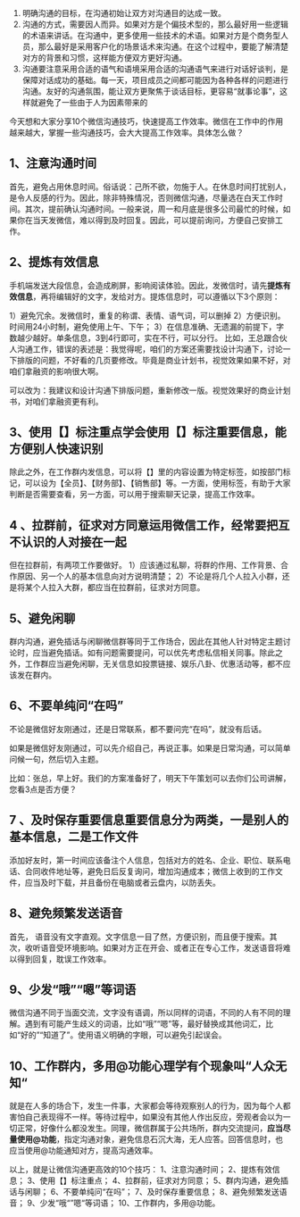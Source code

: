 1. 明确沟通的目标，在沟通初始让双方对沟通目的达成一致。
2. 沟通的方式，需要因人而异。如果对方是个偏技术型的，那么最好用一些逻辑的术语来讲话。在沟通中，更多使用一些技术的术语。如果对方是个商务型人员，那么最好是采用客户化的场景话术来沟通。在这个过程中，要能了解清楚对方的背景和习惯，这样能方便双方更好沟通。
3. 沟通要注意采用合适的语气和语境采用合适的沟通语气来进行对话好谈判，是保障对话成功的基础。每一天，项目成员之间都可能因为各种各样的问题进行沟通。友好的沟通氛围，能让双方更聚焦于谈话目标，更容易“就事论事”，这样就避免了一些由于人为因素带来的

今天想和大家分享10个微信沟通技巧，快速提高工作效率。微信在工作中的作用越来越大，掌握一些沟通技巧，会大大提高工作效率。具体怎么做？

## 1、注意沟通时间

首先，避免占用休息时间。俗话说：己所不欲，勿施于人。在休息时间打扰别人，是令人反感的行为。因此，除非特殊情况，否则微信沟通，尽量选在白天工作时间。其次，提前确认沟通时间。一般来说，周一和月底是很多公司最忙的时候，如果你在当天发微信，难以得到及时回复。因此，可以提前询问，方便自己安排工作。

## 2、提炼有效信息

手机端发送大段信息，会造成刷屏，影响阅读体验。因此，发微信时，请先**提炼有效信息**，再将编辑好的文字，发给对方。提炼信息时，可以遵循以下3个原则：

1）避免冗余。发微信时，重复的称谓、表情、语气词，可以删掉
2）方便识别。时间用24小时制，避免使用上午、下午；
3）在信息准确、无遗漏的前提下，字数越少越好。单条信息，3到4行即可，实在不行，可以分行。
比如，王总跟合伙人沟通工作，错误的表述是：我觉得呢，咱们的方案还需要找设计沟通下，讨论一下排版的问题，不好看的几页要修改。毕竟是商业计划书，视觉效果如果不好，对咱们拿融资的影响很大啊。

可以改为：我建议和设计沟通下排版问题，重新修改一版。视觉效果好的商业计划书，对咱们拿融资更有利。

## 3、使用【】标注重点学会使用【】标注重要信息，能方便别人快速识别

除此之外，在工作群内发信息，可以将【】里的内容设置为特定标签，如按部门标记，可以设为【全员】、【财务部】、【销售部】等。一方面，使用标签，有助于大家判断是否需要查看，另一方面，可以用于搜索聊天记录，提高工作效率。

## 4 、拉群前，征求对方同意运用微信工作，经常要把互不认识的人对接在一起

但在拉群前，有两项工作要做好。
1）应该通过私聊，将群的作用、工作背景、合作原因、另一个人的基本信息向对方说明清楚；
2）不论是将几个人拉入小群，还是将某个人拉入大群，都应当在拉群前，征求对方同意。

## 5、避免闲聊

群内沟通，避免插话与闲聊微信群等同于工作场合，因此在其他人针对特定主题讨论时，应当避免插话。如有问题需要提问，可以优先考虑私信相关同事。除此之外，工作群应当避免闲聊，无关信息如投票链接、娱乐八卦、优惠活动等，都不应该发在群内。

## 6、不要单纯问“在吗”

不论是微信好友刚通过，还是日常联系，都不要问完“在吗”，就没有后话。

如果是微信好友刚通过，可以先介绍自己，再说正事。如果是日常沟通，可以简单问候一句，然后切入主题。

比如：张总，早上好。我们的方案准备好了，明天下午策划可以去你们公司讲解，您看3点是否方便？

## 7 、及时保存重要信息重要信息分为两类，一是别人的基本信息，二是工作文件

添加好友时，第一时间应该备注个人信息，包括对方的姓名、企业、职位、联系电话、合同收件地址等，避免日后反复询问，增加沟通成本；微信上收到的工作文件，应当及时下载，并且备份在电脑或者云盘内，以防丢失。

## 8、避免频繁发送语音

首先， 语音没有文字直观。文字信息一目了然，方便识别，而且便于搜索。其次，收听语音受环境影响。如果对方正在开会、或者正在专心工作，发送语音将难以得到回复，耽误工作效率。

## 9、少发“哦”“嗯”等词语

微信沟通不同于当面交流，文字没有语调，所以同样的词语，不同的人有不同的理解。遇到有可能产生歧义的词语，比如“哦”“嗯”等，最好替换成其他词汇，比如“好的”“知道了”。使用语义明确的字眼，可以避免引起误会。

## 10、工作群内，多用@功能心理学有个现象叫“人众无知“

就是在人多的场合下，发生一件事，大家都会等待观察别人的行为，因为每个人都害怕自己表现得不一样。等待过程中，如果没有其他人作出反应，旁观者会以为一切正常，好像什么都没发生。同理，微信群属于公共场所，群内交流提问，**应当尽量使用@功能**，指定沟通对象，避免信息石沉大海，无人应答。回答信息时，也应当使用@功能通知对方，提高沟通效率。

以上，就是让微信沟通更高效的10个技巧：
1、注意沟通时间；
2、提炼有效信息；
3、使用【】标注重点；
4、拉群前，征求对方同意；
5、群内沟通，避免插话与闲聊；
6、不要单纯问“在吗”；
7、及时保存重要信息；
8、避免频繁发送语音；
9、少发“哦“”嗯“等词语；
10、工作群内，多用@功能。
